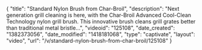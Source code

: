 {
    "title": "Standard Nylon Brush from Char-Broil",
    "description": "Next generation grill cleaning is here, with the Char-Broil Advanced Cool-Clean Technology nylon grill brush. This innovative brush cleans grill grates better than traditional metal bristle...",
    "videoid": "125108",
    "date_created": "1382373056",
    "date_modified": "1418181068",
    "type": "captivate",
    "layout": "video",
    "url": "\/v\/standard-nylon-brush-from-char-broil\/125108"
}